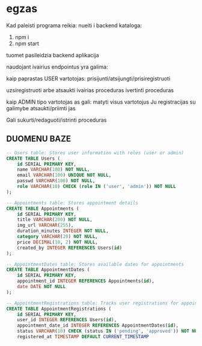 # egzas

Kad paleisti programa reikia:
nueiti i backend kataloga:

1. npm i
2. npm start

tuomet pasileidzia backend aplikacija

naudojant ivairius endpointus yra galima:

kaip paprastas USER vartotojas:
prisijunti/atsijungti/prisiregistruoti

uzsiregistruoti arbe atsaukti ivairias proceduras
ivertinti proceduras

kaip ADMIN tipo vartotojas as gali:
matyti visus vartotojus
Ju registracijas su galimybe atsaukti/priimti jas

Gali sukurti/redaguoti/istrinti proceduras

DUOMENU BAZE
------------------------

```sql
-- Users table: Stores user information with roles (user or admin)
CREATE TABLE Users (
    id SERIAL PRIMARY KEY,
    name VARCHAR(100) NOT NULL,
    email VARCHAR(100) UNIQUE NOT NULL,
    passwd VARCHAR(100) NOT NULL,
    role VARCHAR(10) CHECK (role IN ('user', 'admin')) NOT NULL
);

-- Appointments table: Stores appointment details
CREATE TABLE Appointments (
    id SERIAL PRIMARY KEY,
    title VARCHAR(200) NOT NULL,
    img_url VARCHAR(255),
    duration_minutes INTEGER NOT NULL,
    category VARCHAR(20) NOT NULL,
    price DECIMAL(10, 2) NOT NULL,
    created_by INTEGER REFERENCES Users(id)
);

-- AppointmentDates table: Stores available dates for appointments
CREATE TABLE AppointmentDates (
    id SERIAL PRIMARY KEY,
    appointment_id INTEGER REFERENCES Appointments(id),
    date DATE NOT NULL
);

-- AppointmentRegistrations table: Tracks user registrations for appointment dates
CREATE TABLE AppointmentRegistrations (
    id SERIAL PRIMARY KEY,
    user_id INTEGER REFERENCES Users(id),
    appointment_date_id INTEGER REFERENCES AppointmentDates(id),
    status VARCHAR(10) CHECK (status IN ('pending', 'approved')) NOT NULL,
    registered_at TIMESTAMP DEFAULT CURRENT_TIMESTAMP
